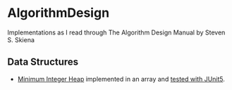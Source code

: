# AlgorithmDesign
Implementations as I read through The Algorithm Design Manual by Steven S. Skiena

## Data Structures
* [Minimum Integer Heap](MinIntHeap.java) implemented in an array and [tested with JUnit5](MinIntHeapTest.java).

